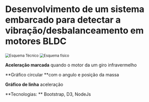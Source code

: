 # Desenvolvimento de um sistema embarcado para detectar a vibração/desbalanceamento em motores BLDC

<img src="../attachments/Esquema%20T%C3%A9cnico.jpg" alt="Esquema Técnico" style="zoom:80%;" />

<img src="../attachments/Esquema%20f%C3%ADsico-1616065929371.jpg" alt="Esquema físico" style="zoom:80%;" />

**Aceleração marcada** quando o motor da um giro infravermelho

**Gráfico circular **com o angulo e posição da massa

**Gráfico de linha** aceleração

**Tecnologias: ** Bootstrap, D3, NodeJs